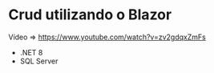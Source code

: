 # Crud utilizando o Blazor

Vídeo => https://www.youtube.com/watch?v=zv2gdqxZmFs

- .NET 8
- SQL Server
